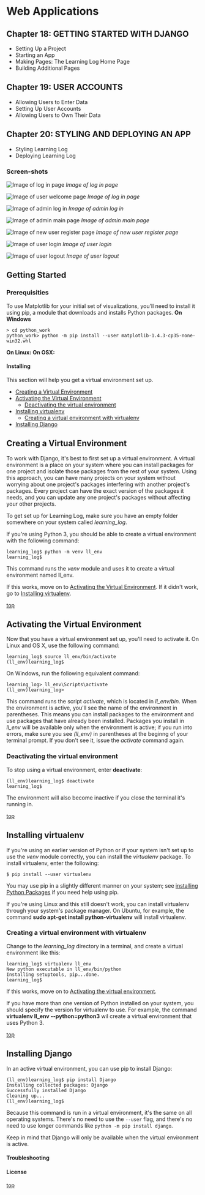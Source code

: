 # Web Applications

## Chapter 18: GETTING STARTED WITH DJANGO
* Setting Up a Project
* Starting an App
* Making Pages: The Learning Log Home Page
* Building Additional Pages

## Chapter 19: USER ACCOUNTS
* Allowing Users to Enter Data
* Setting Up User Accounts
* Allowing Users to Own Their Data

## Chapter 20: STYLING AND DEPLOYING AN APP
* Styling Learning Log
* Deploying Learning Log

### Screen-shots

![Image of log in page](logInPage.png)
*Image of log in page*

![Image of user welcome page](welcomeUser.png)
*Image of log in page*	
		
![Image of admin log in](adminLogIn.png)
*Image of admin log in*

![Image of admin main page](adminMainPage.png)
*Image of admin main page*

![Image of new user register page](newUserRegisterPage.png	)
*Image of new user register page*

![Image of user login](returningUserLogin.png)
*Image of user login*

![Image of user logout](successfulLogout.png)
*Image of user logout*

## Getting Started
### Prerequisities
To use Matplotlib for your initial set of visualizations, you’ll need to install it using pip, a module that downloads and installs Python packages.
**On Windows**
```
> cd python_work
python_work> python -m pip install --user matplotlib-1.4.3-cp35-none-win32.whl
```
**On Linux:**
**On OSX:**
#### Installing
This section will help you get a virtual environment set up.

- [Creating a Virtual Environment](#creating-a-virtual-environment)
- [Activating the Virtual Environment](#activating-the-virtual-environment)
    - [Deactivating the virtual environment](#deactivating-the-virtual-environment)
- [Installing virtualenv](#installing-virtualenv)
    - [Creating a virtual environment with virtualenv](#creating-a-virtual-environment-with-virtualenv)
- [Installing Django](#installing-django)

Creating a Virtual Environment
---
To work with Django, it's best to first set up a virtual environment. A virtual environment is a place on your system where you can install packages for one project and isolate those packages from the rest of your system. Using this approach, you can have many projects on your system without worrying about one project's packages interfering with another project's packages. Every project can have the exact version of the packages it needs, and you can update any one project's packages without affecting your other projects.

To get set up for Learning Log, make sure you have an empty folder somewhere on your system called *learning_log*.

If you're using Python 3, you should be able to create a virtual environment with the following command:

    learning_log$ python -m venv ll_env
    learning_log$

This command runs the *venv* module and uses it to create a virtual environment named ll_env.

If this works, move on to [Activating the Virtual Environment](#activating-the-virtual-environment). If it didn't work, go to [Installing virtualenv](#installing-virtualenv).

[top](#)

Activating the Virtual Environment
---

Now that you have a virtual environment set up, you'll need to activate it. On Linux and OS X, use the following command:

    learning_log$ source ll_env/bin/activate
    (ll_env)learning_log$

On Windows, run the following equivalent command:

    learning_log> ll_env\Scripts\activate
    (ll_env)learning_log>

This command runs the script *activate*, which is located in *ll_env/bin*. When the environment is active, you'll see the name of the environment in parentheses. This means you can install packages to the environment and use packages that have already been installed. Packages you install in *ll_env* will be available only when the environment is active; if you run into errors, make sure you see *(ll_env)* in parentheses at the beginng of your terminal prompt. If you don't see it, issue the *activate* command again.

### Deactivating the virtual environment

To stop using a virtual environment, enter **deactivate**:

    (ll_env)learning_log$ deactivate
    learning_log$

The environment will also become inactive if you close the terminal it's running in.

[top](#)

Installing virtualenv
---

If you're using an earlier version of Python or if your system isn't set up to use the *venv* module correctly, you can install the *virtualenv* package. To install virtualenv, enter the following:

    $ pip install --user virtualenv

You may use pip in a slightly different manner on your system; see [installing Python Packages](../chapter_12/installing_pip.md) if you need help using pip.

If you're using Linux and this still doesn't work, you can install virtualenv through your system's package manager. On Ubuntu, for example, the command **sudo apt-get install python-virtualenv** will install virtualenv.

### Creating a virtual environment with virtualenv

Change to the *learning_log* directory in a terminal, and create a virtual environment like this:

    learning_log$ virtualenv ll_env
    New python executable in ll_env/bin/python
    Installing setuptools, pip...done.
    learning_log$

If this works, move on to [Activating the virtual environment](#activating-the-virtual-environment).

If you have more than one version of Python installed on your system, you should specify the version for virtualenv to use. For example, the command **virtualenv ll_env --python=python3** wil create a virtual environment that uses Python 3.

[top](#)

Installing Django
---

In an active virtual environment, you can use pip to install Django:

    (ll_env)learning_log$ pip install Django
    Installing collected packages: Django
    Successfully installed Django
    Cleaning up...
    (ll_env)learning_log$

Because this command is run in a virtual environment, it's the same on all operating systems. There's no need to use the `--user` flag, and there's no need to use longer commands like `python -m pip install django`.

Keep in mind that Django will only be available when the virtual environment is active.
#### Troubleshooting
#### License
[top](#)
